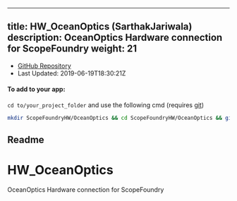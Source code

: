 
---
title: HW_OceanOptics (SarthakJariwala)
description: OceanOptics Hardware connection for ScopeFoundry
weight: 21
---
- [GitHub Repository](https://github.com/SarthakJariwala/HW_OceanOptics)
- Last Updated: 2019-06-19T18:30:21Z


#### To add to your app:

`cd to/your_project_folder` and use the following cmd (requires [git](/docs/100_development/20_git/))

```bash
mkdir ScopeFoundryHW/OceanOptics && cd ScopeFoundryHW/OceanOptics && git init --initial-branch=master && git remote add upstream_SarthakJariwala https://github.com/SarthakJariwala/HW_OceanOptics && git pull upstream_SarthakJariwala master && cd ../..
```

## Readme
# HW_OceanOptics
OceanOptics Hardware connection for ScopeFoundry

